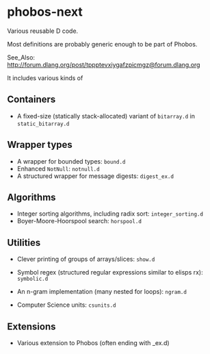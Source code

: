 # phobos-next

Various reusable D code.

Most definitions are probably generic enough to be part of Phobos.

See_Also: http://forum.dlang.org/post/tppptevxiygafzpicmgz@forum.dlang.org

It includes various kinds of

## Containers
- A fixed-size (statically stack-allocated) variant of `bitarray.d` in `static_bitarray.d`

## Wrapper types
- A wrapper for bounded types: `bound.d`
- Enhanced `NotNull`: `notnull.d`
- A structured wrapper for message digests: `digest_ex.d`

## Algorithms

- Integer sorting algorithms, including radix sort: `integer_sorting.d`
- Boyer-Moore-Hoorspool search: `horspool.d`

## Utilities

- Clever printing of groups of arrays/slices: `show.d`
- Symbol regex (structured regular expressions similar to elisps rx): `symbolic.d`

- An n-gram implementation (many nested for loops): `ngram.d`

- Computer Science units: `csunits.d`

## Extensions
- Various extension to Phobos (often ending with _ex.d)
